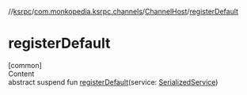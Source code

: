 //[ksrpc](../../index.md)/[com.monkopedia.ksrpc.channels](../index.md)/[ChannelHost](index.md)/[registerDefault](register-default.md)



# registerDefault  
[common]  
Content  
abstract suspend fun [registerDefault](register-default.md)(service: [SerializedService](../-serialized-service/index.md))  



